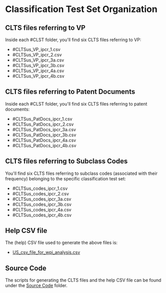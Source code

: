 # Classification Test Set Organization 
## CLTS files referring to VP 
Inside each #CLST folder, you'll find six CLTS files referring to VP:

- #CLTSus\_VP_ipcr_1.csv
- #CLTSus\_VP_ipcr_2.csv
- #CLTSus\_VP_ipcr_3a.csv
- #CLTSus\_VP_ipcr_3b.csv
- #CLTSus\_VP_ipcr_4a.csv
- #CLTSus\_VP_ipcr_4b.csv

## CLTS files referring to Patent Documents 
Inside each #CLST folder, you'll find six CLTS files referring to patent documents:

- #CLTSus\_PatDocs_ipcr_1.csv
- #CLTSus\_PatDocs_ipcr_2.csv
- #CLTSus\_PatDocs_ipcr_3a.csv
- #CLTSus\_PatDocs_ipcr_3b.csv
- #CLTSus\_PatDocs_ipcr_4a.csv
- #CLTSus\_PatDocs_ipcr_4b.csv

## CLTS files referring to Subclass Codes
You'll find six CLTS files referring to subclass codes (associated with their frequency) belonging to the specific classification test set:

- #CLTSus_codes_ipcr_1.csv
- #CLTSus_codes_ipcr_2.csv
- #CLTSus_codes_ipcr_3a.csv
- #CLTSus_codes_ipcr_3b.csv
- #CLTSus_codes_ipcr_4a.csv
- #CLTSus_codes_ipcr_4b.csv

## Help CSV file
The (help) CSV file used to generate the above files is:
- [US_csv_file_for_wpi_analysis.csv](https://drive.google.com/file/d/1Jakgn3t5r7aC8UdmOLy3SXKVl6PHl6KT/view?usp=sharing)

## Source Code
The scripts for generating the CLTS files and the help CSV file can be found under the [Source Code](https://github.com/cs1msa/WPIplus/tree/main/Ground%20Truths/Classification/Source%20Code) folder.
